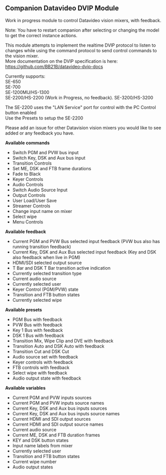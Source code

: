 ## Companion Datavideo DVIP Module

Work in progress module to control Datavideo vision mixers, with feedback.

Note: You have to restart companion after selecting or changing the model to get the correct instance actions.  

This module attempts to implement the realtime DVIP protocol to listen to changes while using the command protocol to send control commands to the vision mixer.  
More documentation on the DVIP specification is here: https://github.com/BB21B/datavideo-dvip-docs

Currently supports:  
SE-650  
SE-700  
SE-1200MU/HS-1300  
SE-2200/HS-2200 (Work in Progress, no feedback). 
SE-3200/HS-3200  
  
The SE-2200 uses the "LAN Service" port for control with the PC Control button enabled  
Use the Presets to setup the SE-2200  

Please add an issue for other Datavision vision mixers you would like to see added or any feedback you have.

**Available commands**

* Switch PGM and PVW bus input
* Switch Key, DSK and Aux bus input
* Transition Controls
* Set ME, DSK and FTB frame durations
* Fade to Black
* Keyer Controls
* Audio Controls
* Switch Audio Source Input
* Output Controls
* User Load/User Save
* Streamer Controls
* Change input name on mixer
* Select wipe
* Menu Controls


**Available feedback**
* Current PGM and PVW Bus selected input feedback (PVW bus also has running transition feedback)
* Current Key, DSK and Aux Bus selected input feedback (Key and DSK also feedback when live in PGM)
* HDMI/SDI selected output source
* T Bar and DSK T Bar transition active indication
* Currently selected transition type
* Current audio source
* Currently selected user
* Keyer Control (PGM/PVW) state
* Transition and FTB button states
* Currently selected wipe


**Available presets**
* PGM Bus with feedback
* PVW Bus with feedback
* Key 1 Bus with feedback
* DSK 1 Bus with feedback
* Transition Mix, Wipe Clip and DVE with feedback
* Transition Auto and DSK Auto with feedback
* Transition Cut and DSK Cut
* Audio source set with feedback
* Keyer controls with feedback
* FTB controls with feedback
* Select wipe with feedback
* Audio output state with feedback

**Available variables**
* Current PGM and PVW inputs sources
* Current PGM and PVW inputs source names
* Current Key, DSK and Aux bus inputs sources
* Current Key, DSK and Aux bus inputs source names
* Current HDMI and SDI output sources
* Current HDMI and SDI output source names
* Current audio source
* Current ME, DSK and FTB duration frames
* KEY and DSK button states
* Input name labels from mixer
* Currently selected user
* Transition and FTB button states
* Current wipe number
* Audio output states
